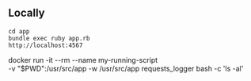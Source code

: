 ## Locally
    cd app
    bundle exec ruby app.rb
    http://localhost:4567

docker run -it --rm --name my-running-script \
    -v "$PWD":/usr/src/app -w /usr/src/app requests_logger bash -c 'ls -al'
    